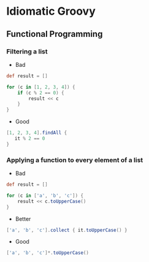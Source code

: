 # Idiomatic Groovy

## Functional Programming

### Filtering a list

* Bad

```groovy
def result = []

for (c in [1, 2, 3, 4]) {
    if (c % 2 == 0) {
        result << c
    }
}
```

* Good 

```groovy
[1, 2, 3, 4].findAll {
   it % 2 == 0
}
```

### Applying a function to every element of a list

* Bad

```groovy
def result = []

for (c in ['a', 'b', 'c']) {
    result << c.toUpperCase()
}
```

* Better

```groovy
['a', 'b', 'c'].collect { it.toUpperCase() }
```

* Good

```groovy
['a', 'b', 'c']*.toUpperCase()
```
